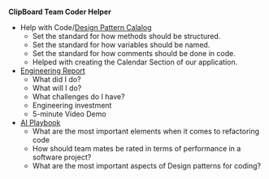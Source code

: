 **ClipBoard Team Coder Helper**

* Help with Code/[Design Pattern Calalog](Design%20pattern%20catalog.md)
    * Set the standard for how methods should be structured.
    * Set the standard for how variables should be named.
    * Set the standard for how comments should be done in code.
    * Helped with creating the Calendar Section of our application.
* [Engineering Report](Report.md)
    * What did I do?
    * What will I do?
    * What challenges do I have?
    * Engineering investment
    * 5-minute Video Demo
* [AI Playbook](AI.md)
    * What are the most important elements when it comes to refactoring code
    * How should team mates be rated in terms of performance in a software project?
    * What are the most important aspects of Design patterns for coding?
